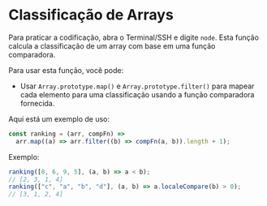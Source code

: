 # Classificação de Arrays

Para praticar a codificação, abra o Terminal/SSH e digite `node`. Esta função calcula a classificação de um array com base em uma função comparadora.

Para usar esta função, você pode:

- Usar `Array.prototype.map()` e `Array.prototype.filter()` para mapear cada elemento para uma classificação usando a função comparadora fornecida.

Aqui está um exemplo de uso:

```js
const ranking = (arr, compFn) =>
  arr.map((a) => arr.filter((b) => compFn(a, b)).length + 1);
```

Exemplo:

```js
ranking([8, 6, 9, 5], (a, b) => a < b);
// [2, 3, 1, 4]
ranking(["c", "a", "b", "d"], (a, b) => a.localeCompare(b) > 0);
// [3, 1, 2, 4]
```
